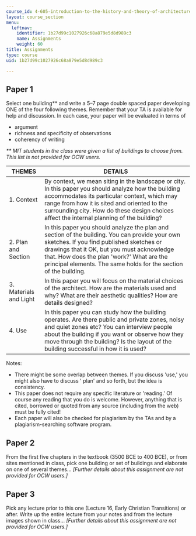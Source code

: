 ```yaml
---
course_id: 4-605-introduction-to-the-history-and-theory-of-architecture-spring-2012
layout: course_section
menu:
  leftnav:
    identifier: 1b27d99c1027926c68a879e5d8d989c3
    name: Assignments
    weight: 60
title: Assignments
type: course
uid: 1b27d99c1027926c68a879e5d8d989c3

---
```


Paper 1
-------

Select one building\*\* and write a 5–7 page double spaced paper developing ONE of the four following themes. Remember that your TA is available for help and discussion. In each case, your paper will be evaluated in terms of

*   argument
*   richness and specificity of observations
*   coherency of writing

_\*\* MIT students in the class were given a list of buildings to choose from. This list is not provided for OCW users._

| THEMES | DETAILS |
| --- | --- |
| 1\. Context | By context, we mean siting in the landscape or city. In this paper you should analyze how the building accommodates its particular context, which may range from how it is sited and oriented to the surrounding city. How do these design choices affect the internal planning of the building? |
| 2\. Plan and Section | In this paper you should analyze the plan and section of the building. You can provide your own sketches. If you find published sketches or drawings that it OK, but you must acknowledge that. How does the plan 'work?' What are the principal elements. The same holds for the section of the building. |
| 3\. Materials and Light | In this paper you will focus on the material choices of the architect. How are the materials used and why? What are their aesthetic qualities? How are details designed? |
| 4\. Use | In this paper you can study how the building operates. Are there public and private zones, noisy and quiet zones etc? You can interview people about the building if you want or observe how they move through the building? Is the layout of the building successful in how it is used? 

Notes:

*   There might be some overlap between themes. If you discuss 'use,' you might also have to discuss ' plan' and so forth, but the idea is consistency.
*   This paper does not require any specific literature or 'reading.' Of course any reading that you do is welcome. However, anything that is cited, borrowed or quoted from any source (including from the web) must be fully cited!
*   Each paper will also be checked for plagiarism by the TAs and by a plagiarism-searching software program.

Paper 2
-------

From the first five chapters in the textbook (3500 BCE to 400 BCE), or from sites mentioned in class, pick one building or set of buildings and elaborate on one of several themes… _\[Further details about this assignment are not provided for OCW users.\]_

Paper 3
-------

Pick any lecture prior to this one (Lecture 16, Early Christian Transitions) or after. Write up the entire lecture from your notes and from the lecture images shown in class… _\[Further details about this assignment are not provided for OCW users.\]_